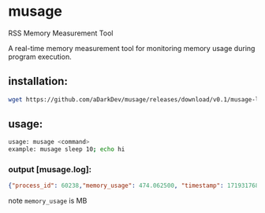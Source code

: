 # musage
RSS Memory Measurement Tool

A real-time memory measurement tool for monitoring memory usage during program execution.

## installation:
```bash
wget https://github.com/aDarkDev/musage/releases/download/v0.1/musage-linux; mv musage-linux /usr/bin/musage; chmod +x /usr/bin/musage
```

## usage:
```bash
usage: musage <command>
example: musage sleep 10; echo hi
```

### output [musage.log]:
```json
{"process_id": 60238,"memory_usage": 474.062500, "timestamp": 1719317687, "command": "/home/user/Desktop/Telegram"}
```
note `memory_usage` is MB
